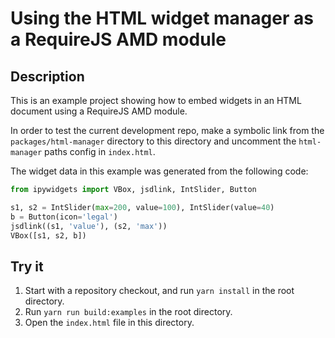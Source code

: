 # Using the HTML widget manager as a RequireJS AMD module

## Description

This is an example project showing how to embed widgets in an HTML document using a RequireJS AMD module.

In order to test the current development repo, make a symbolic link from the `packages/html-manager` directory to this directory and uncomment the `html-manager` paths config in `index.html`.

The widget data in this example was generated from the following code:

```python
from ipywidgets import VBox, jsdlink, IntSlider, Button

s1, s2 = IntSlider(max=200, value=100), IntSlider(value=40)
b = Button(icon='legal')
jsdlink((s1, 'value'), (s2, 'max'))
VBox([s1, s2, b])
```

## Try it

1. Start with a repository checkout, and run `yarn install` in the root directory.
2. Run `yarn run build:examples` in the root directory.
3. Open the `index.html` file in this directory.

